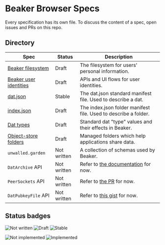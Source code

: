 # Beaker Browser Specs

Every specification has its own file. To discuss the content of a spec, open issues and PRs on this repo.

## Directory

|Spec|Status|Description|
|-|-|-|
|[Beaker filesystem](./beaker-user-fs.md)|Draft|The filesystem for users' personal information.|
|[Beaker user identities](./beaker-identities.md)|Draft|APIs and UI flows for user identities.|
|[dat.json](https://github.com/datprotocol/dat.json)|Stable|The dat.json standard manifest file. Used to describe a dat.|
|[index.json](./index-json.md)|Draft|The index.json folder manifest file. Used to describe a folder.|
|[Dat types](./dat-types.md)|Draft|Standard dat "type" values and their effects in Beaker.|
|[Object-store folders](./object-store-folder.md)|Draft|Managed folders which help applications share data.|
|`unwalled.garden`|Not written|A collection of schemas used by Beaker.|
|`DatArchive` API|Not written|Refer to [the documentation](https://beakerbrowser.com/docs/apis/dat) for now.|
|`PeerSockets` API|Not written|Refer to [the PR](https://github.com/beakerbrowser/beaker-core/pull/6) for now.|
|`DatPubkeyFile` API|Not written|Refer to [this gist](https://gist.github.com/pfrazee/e4a9d1bdd095564991b5b75a5fe49bd7) for now.|

## Status badges

![Not written](https://img.shields.io/badge/Draft-Not%20written-red.svg)
![Draft](https://img.shields.io/badge/Draft-In%20progress-yellow.svg)
![Stable](https://img.shields.io/badge/Draft-Stable-green.svg)

![Not implemented](https://img.shields.io/badge/Status-Not%20implemented-red.svg)
![Implemented](https://img.shields.io/badge/Status-Implemented-green.svg)

